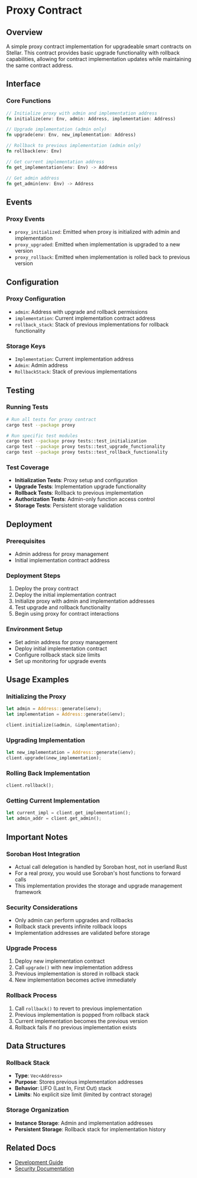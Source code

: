 # Proxy Contract

## Overview
A simple proxy contract implementation for upgradeable smart contracts on Stellar. This contract provides basic upgrade functionality with rollback capabilities, allowing for contract implementation updates while maintaining the same contract address.

## Interface

### Core Functions
```rust
// Initialize proxy with admin and implementation address
fn initialize(env: Env, admin: Address, implementation: Address)

// Upgrade implementation (admin only)
fn upgrade(env: Env, new_implementation: Address)

// Rollback to previous implementation (admin only)
fn rollback(env: Env)

// Get current implementation address
fn get_implementation(env: Env) -> Address

// Get admin address
fn get_admin(env: Env) -> Address
```

## Events

### Proxy Events
- `proxy_initialized`: Emitted when proxy is initialized with admin and implementation
- `proxy_upgraded`: Emitted when implementation is upgraded to a new version
- `proxy_rollback`: Emitted when implementation is rolled back to previous version

## Configuration

### Proxy Configuration
- `admin`: Address with upgrade and rollback permissions
- `implementation`: Current implementation contract address
- `rollback_stack`: Stack of previous implementations for rollback functionality

### Storage Keys
- `Implementation`: Current implementation address
- `Admin`: Admin address
- `RollbackStack`: Stack of previous implementations

## Testing

### Running Tests
```bash
# Run all tests for proxy contract
cargo test --package proxy

# Run specific test modules
cargo test --package proxy tests::test_initialization
cargo test --package proxy tests::test_upgrade_functionality
cargo test --package proxy tests::test_rollback_functionality
```

### Test Coverage
- **Initialization Tests**: Proxy setup and configuration
- **Upgrade Tests**: Implementation upgrade functionality
- **Rollback Tests**: Rollback to previous implementation
- **Authorization Tests**: Admin-only function access control
- **Storage Tests**: Persistent storage validation

## Deployment

### Prerequisites
- Admin address for proxy management
- Initial implementation contract address

### Deployment Steps
1. Deploy the proxy contract
2. Deploy the initial implementation contract
3. Initialize proxy with admin and implementation addresses
4. Test upgrade and rollback functionality
5. Begin using proxy for contract interactions

### Environment Setup
- Set admin address for proxy management
- Deploy initial implementation contract
- Configure rollback stack size limits
- Set up monitoring for upgrade events

## Usage Examples

### Initializing the Proxy
```rust
let admin = Address::generate(&env);
let implementation = Address::generate(&env);

client.initialize(&admin, &implementation);
```

### Upgrading Implementation
```rust
let new_implementation = Address::generate(&env);
client.upgrade(&new_implementation);
```

### Rolling Back Implementation
```rust
client.rollback();
```

### Getting Current Implementation
```rust
let current_impl = client.get_implementation();
let admin_addr = client.get_admin();
```

## Important Notes

### Soroban Host Integration
- Actual call delegation is handled by Soroban host, not in userland Rust
- For a real proxy, you would use Soroban's host functions to forward calls
- This implementation provides the storage and upgrade management framework

### Security Considerations
- Only admin can perform upgrades and rollbacks
- Rollback stack prevents infinite rollback loops
- Implementation addresses are validated before storage

### Upgrade Process
1. Deploy new implementation contract
2. Call `upgrade()` with new implementation address
3. Previous implementation is stored in rollback stack
4. New implementation becomes active immediately

### Rollback Process
1. Call `rollback()` to revert to previous implementation
2. Previous implementation is popped from rollback stack
3. Current implementation becomes the previous version
4. Rollback fails if no previous implementation exists

## Data Structures

### Rollback Stack
- **Type**: `Vec<Address>`
- **Purpose**: Stores previous implementation addresses
- **Behavior**: LIFO (Last In, First Out) stack
- **Limits**: No explicit size limit (limited by contract storage)

### Storage Organization
- **Instance Storage**: Admin and implementation addresses
- **Persistent Storage**: Rollback stack for implementation history

## Related Docs
- [Development Guide](../docs/development.md)
- [Security Documentation](../docs/security.md)